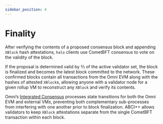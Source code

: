 ```yaml
---
sidebar_position: 4
---
```


# Finality

After verifying the contents of a proposed consensus block and appending `XBlock` hash attestations, `halo` clients use CometBFT consensus to vote on the validity of the block.

If the proposal is determined valid by ⅔ of the active validator set, the block is finalized and becomes the latest block committed to the network. These confirmed blocks contain all transactions from the Omni EVM along with the hashes of attested `XBlock`s, allowing anyone with a validator node for a given rollup VM to reconstruct any `XBlock` and verify its contents.

Omni’s [Integrated Consensus](../xmessages/components) processes state transitions for both the Omni EVM and external VMs, preventing both complementary sub-processes from interfering with one another prior to block finalization. ABCI++ allows validators to keep `XBlock` attestations separate from the single CometBFT transaction within each block.

